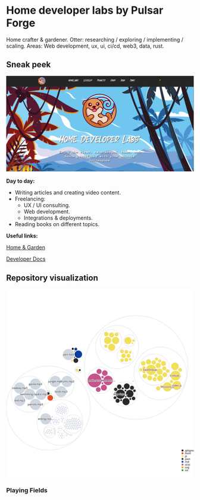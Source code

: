 # Home developer labs by Pulsar Forge

Home crafter & gardener.
Otter: researching / exploring / implementing / scaling.
Areas: Web development, ux, ui, ci/cd, web3, data, rust.


## Sneak peek

![Home Developer Labs - Code Garden](./public/images/sneak-peek.png)

**Day to day:**
  * Writing articles and creating video content.
  * Freelancing:
    * UX / UI consulting.
    * Web development.
    * Integrations & deployments.
  * Reading books on different topics.


**Useful links:**

[Home & Garden](https://pulsarforge.io/)

[Developer Docs](https://main.pulsarforge.io/)



## Repository visualization

![Visualization of the codebase](./diagram.svg)

### Playing Fields